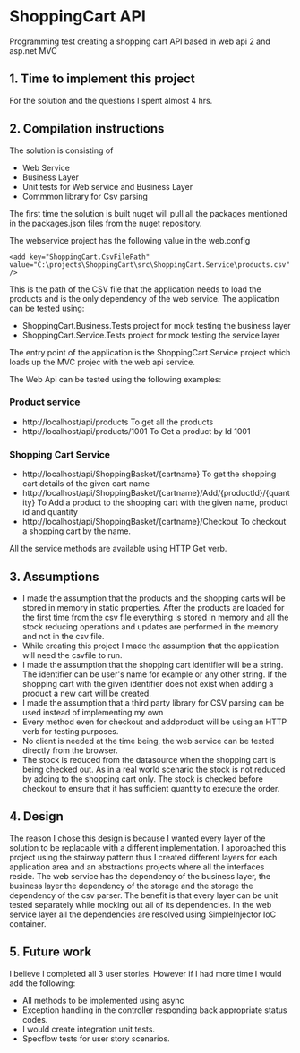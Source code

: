 # ShoppingCart API
Programming test creating a shopping cart API based in web api 2 and asp.net MVC

## 1. Time to implement this project
For the solution and the questions I spent almost 4 hrs.

## 2. Compilation instructions
The solution is consisting of
* Web Service
* Business Layer
* Unit tests for Web service and Business Layer
* Commmon library for Csv parsing

The first time the solution is built nuget will pull all the packages mentioned in the packages.json files from the nuget
repository.

The webservice project has the following value in the web.config
```
<add key="ShoppingCart.CsvFilePath" value="C:\projects\ShoppingCart\src\ShoppingCart.Service\products.csv" />
```
This is the path of the CSV file that the application needs to load the products and is the only dependency of the 
web service.
The application can be tested using:
* ShoppingCart.Business.Tests project for mock testing the business layer
* ShoppingCart.Service.Tests project for mock testing the service layer

The entry point of the application is the ShoppingCart.Service project which loads up the MVC projec with the web api service.

The Web Api can be tested using the following examples:
### Product service
* http://localhost/api/products To get all the products
* http://localhost/api/products/1001 To Get a product by Id 1001

### Shopping Cart Service
* http://localhost/api/ShoppingBasket/{cartname} To get the shopping cart details of the given cart name
* http://localhost/api/ShoppingBasket/{cartname}/Add/{productId}/{quantity} To Add a product to the shopping cart with the given name, product id and quantity
* http://localhost/api/ShoppingBasket/{cartname}/Checkout To checkout a shopping cart by the name.

All the service methods are available using HTTP Get verb.

## 3. Assumptions
* I made the assumption that the products and the shopping carts will be stored in memory in static properties. After the products are
loaded for the first time from the csv file everything is stored in memory and all the stock reducing operations and updates are performed in the memory and not in the csv file.
* While creating this project I made the assumption that the application will need the csvfile to run.
* I made the assumption that the shopping cart identifier will be a string. The identifier can be user's name for example or any other string. If the shopping cart with the given identifier does not exist when adding a product a new cart will be created.
* I made the assumption that a third party library for CSV parsing can be used instead of implementing my own
* Every method even for checkout and addproduct will be using an HTTP verb for testing purposes.
* No client is needed at the time being, the web service can be tested directly from the browser.
* The stock is reduced from the datasource when the shopping cart is being checked out. As in a real world scenario the stock is not reduced by adding to the shopping cart only. The stock is checked before checkout to ensure that it has sufficient quantity to execute the order.

## 4. Design
The reason I chose this design is because I wanted every layer of the solution to be replacable with a different implementation.
I approached this project using the stairway pattern thus I created different layers for each application area and an abstractions projects where all the interfaces reside.
The web service has the dependency of the business layer, the business layer the dependency of the storage and the storage
the dependency of the csv parser.
The benefit is that every layer can be unit tested separately while mocking out all of its dependencies.
In the web service layer all the dependencies are resolved using SimpleInjector IoC container.

## 5. Future work
I believe I completed all 3 user stories. However if I had more time I would add the following:
* All methods to be implemented using async
* Exception handling in the controller responding back appropriate status codes.
* I would create integration unit tests.
* Specflow tests for user story scenarios.
